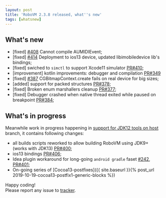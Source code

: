 ```yaml
---
layout: post
title: 'RoboVM 2.3.8 released, what''s new'
tags: [whatsnew]
---
```


## What's new
- [fixed] [#408](https://github.com/MobiVM/robovm/issues/408) Cannot compile AUMIDIEvent;
- [fixed] [#414](https://github.com/MobiVM/robovm/issues/414) Deployment to ios13 device, updated libimobiledevice lib's bindings;
- [fixed] swiched to `simctl` to support Xcode11 simulator [PR#410](https://github.com/MobiVM/robovm/pull/410);
- [improvement] kotlin improvements: debugger and compilation [PR#349](https://github.com/MobiVM/robovm/pull/349)
- [fixed] [#387](https://github.com/MobiVM/robovm/issues/387) CGBitmapContext.create fails on real device for big sizes;
- [added] support for packed structures [PR#378](https://github.com/MobiVM/robovm/pull/378);
- [fixed] Broken enum marshallers cleanup [PR#377](https://github.com/MobiVM/robovm/pull/377);
- [fixed] Debugger crashed when native thread exited while paused on breakpoint [PR#384](https://github.com/MobiVM/robovm/pull/384);

## What's in progress 
Meanwhile work in progress happening in [support for JDK12 tools on host](https://github.com/MobiVM/robovm/tree/jdk12) branch, it contains following changes: 
- all builds scripts reworked to allow building RoboVM using JDK9+ (works with JDK13) [PR#400](https://github.com/MobiVM/robovm/pull/400);
- ios13 bindings [PR#406](https://github.com/MobiVM/robovm/pull/400);
- Idea plugin workaround for long-going `android gradle` faset [#242](https://github.com/MobiVM/robovm/issues/242), [PR#401](https://github.com/MobiVM/robovm/pull/401);
- On-going series of [Cocoa13-postfixes]({{ site.baseurl }}{% post_url 2019-10-19-cocoa13-postfix1-generic-blocks %})

Happy coding!  
Please report any issue to [tracker](https://github.com/MobiVM/robovm/issues/new).
